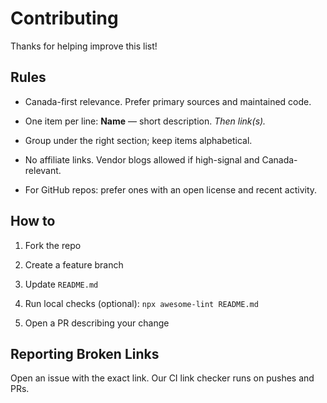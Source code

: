 # Contributing

Thanks for helping improve this list!

## Rules

- Canada-first relevance. Prefer primary sources and maintained code.

- One item per line: **Name** — short description. *Then link(s).*

- Group under the right section; keep items alphabetical.

- No affiliate links. Vendor blogs allowed if high-signal and Canada-relevant.

- For GitHub repos: prefer ones with an open license and recent activity.

## How to

1. Fork the repo

1. Create a feature branch

1. Update `README.md`

1. Run local checks (optional): `npx awesome-lint README.md`

1. Open a PR describing your change

## Reporting Broken Links

Open an issue with the exact link. Our CI link checker runs on pushes and PRs.
